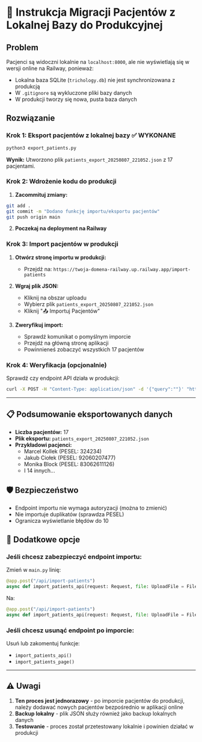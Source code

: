 # 🔄 Instrukcja Migracji Pacjentów z Lokalnej Bazy do Produkcyjnej

## Problem
Pacjenci są widoczni lokalnie na `localhost:8000`, ale nie wyświetlają się w wersji online na Railway, ponieważ:
- Lokalna baza SQLite (`trichology.db`) nie jest synchronizowana z produkcją
- W `.gitignore` są wykluczone pliki bazy danych
- W produkcji tworzy się nowa, pusta baza danych

## Rozwiązanie

### Krok 1: Eksport pacjentów z lokalnej bazy ✅ WYKONANE

```bash
python3 export_patients.py
```

**Wynik:** Utworzono plik `patients_export_20250807_221052.json` z 17 pacjentami.

### Krok 2: Wdrożenie kodu do produkcji

1. **Zacommituj zmiany:**
```bash
git add .
git commit -m "Dodano funkcję importu/eksportu pacjentów"
git push origin main
```

2. **Poczekaj na deployment na Railway**

### Krok 3: Import pacjentów w produkcji

1. **Otwórz stronę importu w produkcji:**
   - Przejdź na: `https://twoja-domena-railway.up.railway.app/import-patients`

2. **Wgraj plik JSON:**
   - Kliknij na obszar uploadu
   - Wybierz plik `patients_export_20250807_221052.json`
   - Kliknij "📤 Importuj Pacjentów"

3. **Zweryfikuj import:**
   - Sprawdź komunikat o pomyślnym imporcie
   - Przejdź na główną stronę aplikacji
   - Powinnieneś zobaczyć wszystkich 17 pacjentów

### Krok 4: Weryfikacja (opcjonalnie)

Sprawdź czy endpoint API działa w produkcji:
```bash
curl -X POST -H "Content-Type: application/json" -d '{"query":""}' "https://twoja-domena-railway.up.railway.app/api/search-patients"
```

---

## 📋 Podsumowanie eksportowanych danych

- **Liczba pacjentów:** 17
- **Plik eksportu:** `patients_export_20250807_221052.json`
- **Przykładowi pacjenci:**
  - Marcel Kollek (PESEL: 324234)
  - Jakub Ciołek (PESEL: 92060207477)
  - Monika Block (PESEL: 83062611126)
  - I 14 innych...

## 🛡️ Bezpieczeństwo

- Endpoint importu nie wymaga autoryzacji (można to zmienić)
- Nie importuje duplikatów (sprawdza PESEL)
- Ogranicza wyświetlanie błędów do 10

## 🔧 Dodatkowe opcje

### Jeśli chcesz zabezpieczyć endpoint importu:

Zmień w `main.py` linię:
```python
@app.post("/api/import-patients")
async def import_patients_api(request: Request, file: UploadFile = File(...)):
```

Na:
```python
@app.post("/api/import-patients")
async def import_patients_api(request: Request, file: UploadFile = File(...), user = Depends(require_auth)):
```

### Jeśli chcesz usunąć endpoint po imporcie:

Usuń lub zakomentuj funkcje:
- `import_patients_api()`
- `import_patients_page()`

---

## ⚠️ Uwagi

1. **Ten proces jest jednorazowy** - po imporcie pacjentów do produkcji, należy dodawać nowych pacjentów bezpośrednio w aplikacji online
2. **Backup lokalny** - plik JSON służy również jako backup lokalnych danych
3. **Testowanie** - proces został przetestowany lokalnie i powinien działać w produkcji
